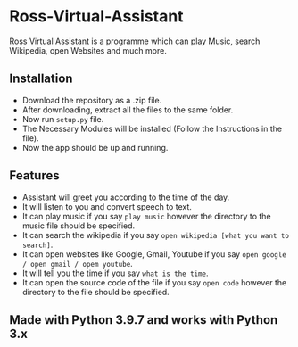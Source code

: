 # Ross-Virtual-Assistant
Ross Virtual Assistant is a programme which can play Music, search Wikipedia, open Websites and much more. 

## Installation
- Download the repository as a .zip file.
- After downloading, extract all the files to the same folder.
- Now run `setup.py` file.
- The Necessary Modules will be installed (Follow the Instructions in the file).
- Now the app should be up and running.

## Features
- Assistant will greet you according to the time of the day.
- It will listen to you and convert speech to text.
- It can play music if you say `play music` however the directory to the music file should be specified.
- It can search the wikipedia if you say `open wikipedia [what you want to search]`.
- It can open websites like Google, Gmail, Youtube if you say `open google / open gmail / opem youtube`.
- It will tell you the time if you say `what is the time`.
- It can open the source code of the file if you say `open code` however the directory to the file should be specified.

## Made with Python 3.9.7 and works with Python 3.x

